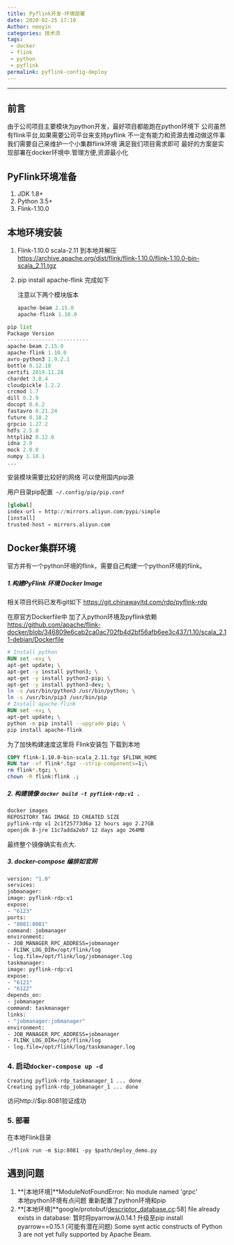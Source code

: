 ```yaml
---
title: Pyflink开发-环境部署
date: 2020-02-25 17:10
Author: neoyin
categories: 技术流
tags:
 - docker
 - flink
 - python
 - pyflink
permalink: pyflink-config-deploy
---
```


---

## 前言

由于公司项目主要模块为python开发，最好项目都能跑在python环境下 
 公司虽然有flink平台,如果需要公司平台来支持pyflink 不一定有能力和资源去推动做这件事
我们需要自己来维护一个小集群flink环境 满足我们项目需求即可 
最好的方案是实现部署在docker环境中.管理方便,资源最小化

## PyFlink环境准备

1. JDK 1.8+
2. Python 3.5+
3. Flink-1.10.0 

## 本地环境安装 

1. Flink-1.10.0 scala-2.11 到本地并解压 https://archive.apache.org/dist/flink/flink-1.10.0/flink-1.10.0-bin-scala_2.11.tgz

2. pip install apache-flink  完成如下

   注意以下两个模块版本

   ```python
   apache-beam 2.15.0
   apache-flink 1.10.0
   ```

```python
pip list
Package Version
--------------- ----------
apache-beam 2.15.0
apache-flink 1.10.0
avro-python3 1.9.2.1
bottle 0.12.18
certifi 2019.11.28
chardet 3.0.4
cloudpickle 1.2.2
crcmod 1.7
dill 0.2.9
docopt 0.6.2
fastavro 0.21.24
future 0.18.2
grpcio 1.27.2
hdfs 2.5.8
httplib2 0.12.0
idna 2.9
mock 2.0.0
numpy 1.18.1
...
```

安装模块需要比较好的网络 可以使用国内pip源

用户目录pip配置` ~/.config/pip/pip.conf`

```python
[global]
index-url = http://mirrors.aliyun.com/pypi/simple
[install]
trusted-host = mirrors.aliyun.com
```

## Docker集群环境

官方并有一个python环境的flink，需要自己构建一个python环境的flink。

##### 1.构建PyFlink 环境 Docker Image

相关项目代码已发布git如下  https://git.chinawayltd.com/rdp/pyflink-rdp

在原官方Dockerfile中 加了入python环境及pyflink依赖 https://github.com/apache/flink-docker/blob/346809e6cab2ca0ac702fb4d2bf56afb6ee3c437/1.10/scala_2.11-debian/Dockerfile

```dockerfile
# Install python
RUN set -ex; \
apt-get update; \
apt-get -y install python3; \
apt-get -y install python3-pip; \
apt-get -y install python3-dev; \
ln -s /usr/bin/python3 /usr/bin/python; \
ln -s /usr/bin/pip3 /usr/bin/pip
# Install apache-flink
RUN set -ex; \
apt-get update; \
python -m pip install --upgrade pip; \
pip install apache-flink
```

为了加快构建速度这里将 Flink安装包 下载到本地 

```dockerfile
COPY flink-1.10.0-bin-scala_2.11.tgz $FLINK_HOME
RUN tar -xf flink*.tgz --strip-components=1;\
rm flink*.tgz; \
chown -R flink:flink .;
```

##### 2. 构建镜像 `docker build -t pyflink-rdp:v1 .`

```dockerfile
docker images
REPOSITORY TAG IMAGE ID CREATED SIZE
pyflink-rdp v1 2c1f25773d6a 12 hours ago 2.27GB
openjdk 8-jre 11c7adda2eb7 12 days ago 264MB
```

最终整个镜像确实有点大.

##### 3. docker-compose 编排如官网

```dockerfile
version: "1.0"
services:
jobmanager:
image: pyflink-rdp:v1
expose:
- "6123"
ports:
- "8081:8081"
command: jobmanager
environment:
- JOB_MANAGER_RPC_ADDRESS=jobmanager
- FLINK_LOG_DIR=/opt/flink/log
- log.file=/opt/flink/log/jobmanager.log
taskmanager:
image: pyflink-rdp:v1
expose:
- "6121"
- "6122"
depends_on:
- jobmanager
command: taskmanager
links:
- "jobmanager:jobmanager"
environment:
- JOB_MANAGER_RPC_ADDRESS=jobmanager
- FLINK_LOG_DIR=/opt/flink/log
- log.file=/opt/flink/log/taskmanager.log
```

### 4. 启动`docker-compose up -d` 

```shell
Creating pyflink-rdp_taskmanager_1 ... done
Creating pyflink-rdp_jobmanager_1 ... done
```

访问http://$ip:8081验证成功

### 5. 部署

在本地Flink目录

`./flink run -m $ip:8081 -py $path/deploy_demo.py`

## 遇到问题

1. **[本地环境]**ModuleNotFoundError: No module named 'grpc'  
   本地python环境有点问题 重新配置了python环境和pip
2. **[本地环境]**google/protobuf/[descriptor_database.cc](http://descriptor_database.cc/):58] file already exists in database:
   暂时将pyarrow从0.14.1 升级至pip install pyarrow==0.15.1 (可能有潜在问题)
   Some synt  actic constructs of Python 3 are not yet fully supported by Apache Beam.
